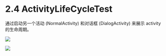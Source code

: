 # 2.4  ActivityLifeCycleTest

通过启动另一个活动 (NormalActivity) 和对话框 (DialogActivity) 来展示 activity 的生命周期。

![](https://ws1.sinaimg.cn/large/006tKfTcgy1fpg60a3c2uj30a10kr0td.jpg)

![](https://ws3.sinaimg.cn/large/006tKfTcgy1fpg6249pc8j313d0c9gpc.jpg)



